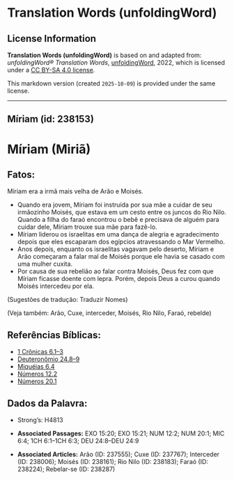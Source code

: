 # Translation Words (unfoldingWord)

## License Information

**Translation Words (unfoldingWord)** is based on and adapted from: _unfoldingWord® Translation Words_, [unfoldingWord](https://unfoldingword.org/utw), 2022, which is licensed under a [CC BY-SA 4.0 license](https://creativecommons.org/licenses/by-sa/4.0/legalcode.en).

This markdown version (created `2025-10-09`) is provided under the same license.



--------------------------------

## Míriam (id: 238153)

Míriam (Miriã)
==============

Fatos:
------

Míriam era a irmã mais velha de Arão e Moisés.

* Quando era jovem, Míriam foi instruída por sua mãe a cuidar de seu irmãozinho Moisés, que estava em um cesto entre os juncos do Rio Nilo. Quando a filha do faraó encontrou o bebê e precisava de alguém para cuidar dele, Míriam trouxe sua mãe para fazê\-lo.
* Míriam liderou os israelitas em uma dança de alegria e agradecimento depois que eles escaparam dos egípcios atravessando o Mar Vermelho.
* Anos depois, enquanto os israelitas vagavam pelo deserto, Míriam e Arão começaram a falar mal de Moisés porque ele havia se casado com uma mulher cuxita.
* Por causa de sua rebelião ao falar contra Moisés, Deus fez com que Míriam ficasse doente com lepra. Porém, depois Deus a curou quando Moisés intercedeu por ela.

(Sugestões de tradução: Traduzir Nomes)

(Veja também: Arão, Cuxe, interceder, Moisés, Rio Nilo, Faraó, rebelde)

Referências Bíblicas:
---------------------

* [1 Crônicas 6\.1–3](https://ref.ly/1Chr6:1-1Chr6:3)
* [Deuteronômio 24\.8–9](https://ref.ly/Deut24:8-Deut24:9)
* [Miquéias 6\.4](https://ref.ly/Mic6:4)
* [Números 12\.2](https://ref.ly/Num12:2)
* [Números 20\.1](https://ref.ly/Num20:1)

Dados da Palavra:
-----------------

* Strong’s: H4813

* **Associated Passages:** EXO 15:20; EXO 15:21; NUM 12:2; NUM 20:1; MIC 6:4; 1CH 6:1–1CH 6:3; DEU 24:8–DEU 24:9
* **Associated Articles:** Arão (ID: 237555); Cuxe (ID: 237767); Interceder (ID: 238006); Moisés (ID: 238161); Rio Nilo (ID: 238183); Faraó (ID: 238224); Rebelar-se (ID: 238287)

